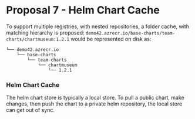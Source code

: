 # Proposal 7 - Helm Chart Cache
To support multiple registries, with nested repositories, a folder cache, with matching hierarchy is proposed:
`demo42.azrecr.io/base-charts/team-charts/chartmuseum:1.2.1` would be represented on disk as:

```
└── demo42.azrecr.io
    └── base-charts
        └── team-charts
            └── chartmuseum
                └── 1.2.1
```
### Helm Chart Cache

The helm chart store is typically a local store. To pull a public chart, make changes, then push the chart to a private helm repository, the local store can get out of sync.